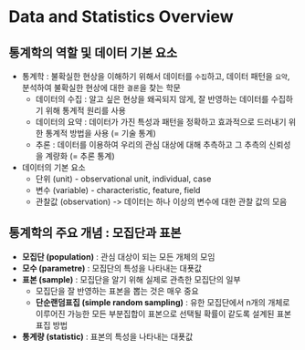 # Data and Statistics Overview
## 통계학의 역할 및 데이터 기본 요소
* 통계학 : 불확실한 현상을 이해하기 위해서 데이터를 `수집`하고, 데이터 패턴을 `요약`, 분석하여 불확실한 현상에 대한 `결론`을 찾는 학문
	* 데이터의 수집 : 알고 싶은 현상을 왜곡되지 않게, 잘 반영하는 데이터를 수집하기 위해 통계적 원리를 사용
	* 데이터의 요약 : 데이터가 가진 특성과 패턴을 정확하고 효과적으로 드러내기 위한 통계적 방법을 사용 (= 기술 통계)
	* 추론 : 데이터를 이용하여 우리의 관심 대상에 대해 추측하고 그 추측의 신뢰성을 계량화 (= 추론 통계)
* 데이터의 기본 요소
	* 단위 (unit) - observational unit, individual, case
	* 변수 (variable) - characteristic, feature, field
	* 관찰값 (observation)
	-> 데이터는 하나 이상의 변수에 대한 관찰 값의 모음

## 통계학의 주요 개념 : 모집단과 표본
* **모집단 (population)** : 관심 대상이 되는 모든 개체의 모임
* **모수 (parametre)** : 모집단의 특성을 나타내는 대푯값
* **표본 (sample)** : 모집단을 알기 위해 실제로 관측한 모집단의 일부
	* 모집단을 잘 반영하는 표본을 뽑는 것은 매우 중요
	* **단순랜덤표집 (simple random sampling)** : 유한 모집단에서 n개의 개체로 이루어진 가능한 모든 부분집합이 표본으로 선택될 확률이 같도록 설계된 표본 표집 방법
* **통계량 (statistic)** : 표본의 특성을 나타내는 대푯값